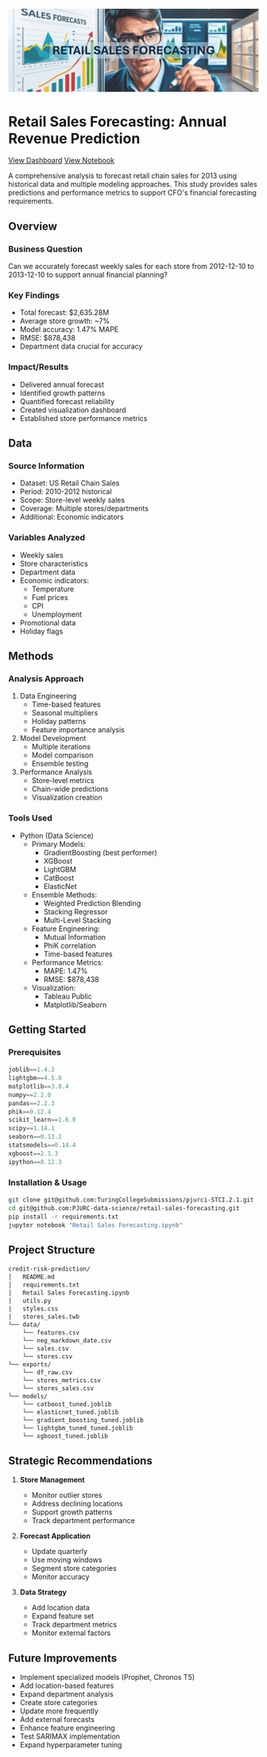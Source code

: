 ![banner](https://github.com/PJURC-data-science/retail-sales-forecasting/blob/main/media/banner.png)

# Retail Sales Forecasting: Annual Revenue Prediction
[View Dashboard](https://public.tableau.com/app/profile/pijus.jur.iukonis/viz/stores_sales/Dashboard1)
[View Notebook](https://github.com/PJURC-data-science/retail-sales-forecasting/blob/main/Retail%20Sales%20Forecasting.ipynb)

A comprehensive analysis to forecast retail chain sales for 2013 using historical data and multiple modeling approaches. This study provides sales predictions and performance metrics to support CFO's financial forecasting requirements.

## Overview

### Business Question 
Can we accurately forecast weekly sales for each store from 2012-12-10 to 2013-12-10 to support annual financial planning?

### Key Findings
- Total forecast: $2,635.28M
- Average store growth: ~7%
- Model accuracy: 1.47% MAPE
- RMSE: $878,438
- Department data crucial for accuracy

### Impact/Results
- Delivered annual forecast
- Identified growth patterns
- Quantified forecast reliability
- Created visualization dashboard
- Established store performance metrics

## Data

### Source Information
- Dataset: US Retail Chain Sales
- Period: 2010-2012 historical
- Scope: Store-level weekly sales
- Coverage: Multiple stores/departments
- Additional: Economic indicators

### Variables Analyzed
- Weekly sales
- Store characteristics
- Department data
- Economic indicators:
  - Temperature
  - Fuel prices
  - CPI
  - Unemployment
- Promotional data
- Holiday flags

## Methods

### Analysis Approach
1. Data Engineering
   - Time-based features
   - Seasonal multipliers
   - Holiday patterns
   - Feature importance analysis
2. Model Development
   - Multiple iterations
   - Model comparison
   - Ensemble testing
3. Performance Analysis
   - Store-level metrics
   - Chain-wide predictions
   - Visualization creation

### Tools Used
- Python (Data Science)
  - Primary Models:
    - GradientBoosting (best performer)
    - XGBoost
    - LightGBM
    - CatBoost
    - ElasticNet
  - Ensemble Methods:
    - Weighted Prediction Blending
    - Stacking Regressor
    - Multi-Level Stacking
  - Feature Engineering:
    - Mutual Information
    - PhiK correlation
    - Time-based features
  - Performance Metrics:
    - MAPE: 1.47%
    - RMSE: $878,438
  - Visualization:
    - Tableau Public
    - Matplotlib/Seaborn

## Getting Started

### Prerequisites
```python
joblib==1.4.2
lightgbm==4.5.0
matplotlib==3.8.4
numpy==2.2.0
pandas==2.2.3
phik==0.12.4
scikit_learn==1.6.0
scipy==1.14.1
seaborn==0.13.2
statsmodels==0.14.4
xgboost==2.1.3
ipython==8.12.3
```

### Installation & Usage
```bash
git clone git@github.com:TuringCollegeSubmissions/pjurci-STCI.2.1.git
cd git@github.com:PJURC-data-science/retail-sales-forecasting.git
pip install -r requirements.txt
jupyter notebook "Retail Sales Forecasting.ipynb"
```

## Project Structure
```
credit-risk-prediction/
│   README.md
│   requirements.txt
│   Retail Sales Forecasting.ipynb
|   utils.py
|   styles.css
|   stores_sales.twb
└── data/
    └── features.csv
    └── neg_markdown_date.csv
    └── sales.csv
    └── stores.csv
└── exports/
    └── df_raw.csv
    └── stores_metrics.csv
    └── stores_sales.csv
└── models/
    └── catboost_tuned.joblib
    └── elasticnet_tuned.joblib
    └── gradient_boosting_tuned.joblib
    └── lightgbm_tuned_tuned.joblib
    └── xgboost_tuned.joblib
```

## Strategic Recommendations
1. **Store Management**
   - Monitor outlier stores
   - Address declining locations
   - Support growth patterns
   - Track department performance

2. **Forecast Application**
   - Update quarterly
   - Use moving windows
   - Segment store categories
   - Monitor accuracy

3. **Data Strategy**
   - Add location data
   - Expand feature set
   - Track department metrics
   - Monitor external factors

## Future Improvements
- Implement specialized models (Prophet, Chronos T5)
- Add location-based features
- Expand department analysis
- Create store categories
- Update more frequently
- Add external forecasts
- Enhance feature engineering
- Test SARIMAX implementation
- Expand hyperparameter tuning
